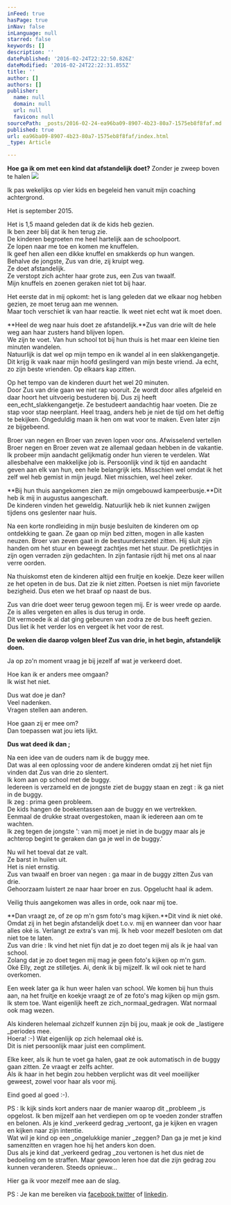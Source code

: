 ```yaml
---
inFeed: true
hasPage: true
inNav: false
inLanguage: null
starred: false
keywords: []
description: ''
datePublished: '2016-02-24T22:22:50.826Z'
dateModified: '2016-02-24T22:22:31.855Z'
title: ''
author: []
authors: []
publisher:
  name: null
  domain: null
  url: null
  favicon: null
sourcePath: _posts/2016-02-24-ea96ba09-8907-4b23-80a7-1575eb8f8faf.md
published: true
url: ea96ba09-8907-4b23-80a7-1575eb8f8faf/index.html
_type: Article

---
```

**Hoe ga ik om met een kind dat afstandelijk doet?** Zonder je zweep boven te halen
![](https://the-grid-user-content.s3-us-west-2.amazonaws.com/d16c14fd-9cc8-4e20-a7c7-910722d5ad7a.jpg)

Ik pas wekelijks op vier kids en begeleid hen vanuit mijn coaching achtergrond.

Het is september 2015\.

Het is 1,5 maand geleden dat ik de kids heb gezien.  
Ik ben zeer blij dat ik hen terug zie.  
De kinderen begroeten me heel hartelijk aan de schoolpoort.  
Ze lopen naar me toe en komen me knuffelen.  
Ik geef hen allen een dikke knuffel en smakkerds op hun wangen.  
Behalve de jongste, Zus van drie, zij kruipt weg.  
Ze doet afstandelijk.   
Ze verstopt zich achter haar grote zus, een Zus van twaalf.  
Mijn knuffels en zoenen geraken niet tot bij haar.

Het eerste dat in mij opkomt: het is lang geleden dat we elkaar nog hebben gezien, ze moet terug aan me wennen.  
Maar toch verschiet ik van haar reactie. Ik weet niet echt wat ik moet doen.

**Heel de weg naar huis doet ze afstandelijk.**Zus van drie wilt de hele weg aan haar zusters hand blijven lopen.  
We zijn te voet. Van hun school tot bij hun thuis is het maar een kleine tien minuten wandelen.  
Natuurlijk is dat wel op mijn tempo en ik wandel al in een slakkengangetje. Dit krijg ik vaak naar mijn hoofd geslingerd van mijn beste vriend. Ja echt, zo zijn beste vrienden. Op elkaars kap zitten.

Op het tempo van de kinderen duurt het wel 20 minuten.  
Door Zus van drie gaan we niet rap vooruit. Ze wordt door alles afgeleid en daar hoort het uitvoerig bestuderen bij. Dus zij heeft een_echt_slakkengangetje. Ze bestudeert aandachtig haar voeten. Die ze stap voor stap neerplant. Heel traag, anders heb je niet de tijd om het deftig te bekijken. Ongeduldig maan ik hen om wat voor te maken. Even later zijn ze bijgebeend.

Broer van negen en Broer van zeven lopen voor ons. Afwisselend vertellen Broer negen en Broer zeven wat ze allemaal gedaan hebben in de vakantie. Ik probeer mijn aandacht gelijkmatig onder hun vieren te verdelen. Wat allesbehalve een makkelijke job is. Persoonlijk vind ik tijd en aandacht geven aan elk van hun, een hele belangrijk iets. Misschien wel omdat ik het zelf wel heb gemist in mijn jeugd. Niet misschien, wel heel zeker.

**Bij hun thuis aangekomen zien ze mijn omgebouwd kampeerbusje.**Dit heb ik mij in augustus aangeschaft.  
De kinderen vinden het geweldig. Natuurlijk heb ik niet kunnen zwijgen tijdens ons geslenter naar huis.

Na een korte rondleiding in mijn busje besluiten de kinderen om op ontdekking te gaan. Ze gaan op mijn bed zitten, mogen in alle kasten neuzen. Broer van zeven gaat in de bestuurderszetel zitten. Hij sluit zijn handen om het stuur en beweegt zachtjes met het stuur. De pretlichtjes in zijn ogen verraden zijn gedachten. In zijn fantasie rijdt hij met ons al naar verre oorden.

Na thuiskomst eten de kinderen altijd een fruitje en koekje. Deze keer willen ze het opeten in de bus. Dat zie ik niet zitten. Poetsen is niet mijn favoriete bezigheid. Dus eten we het braaf  op naast de bus.

Zus van drie doet weer terug gewoon tegen mij. Er is weer vrede op aarde.  
Ze is alles vergeten en alles is dus terug in orde.  
Dit vermoede ik al dat ging gebeuren van zodra ze de bus heeft gezien.  
Dus liet ik het verder los en vergeet ik het voor de rest.

**De weken die daarop volgen bleef Zus van drie, in het begin, afstandelijk doen.**

Ja op zo'n moment vraag je bij jezelf af wat je verkeerd doet.

Hoe kan ik er anders mee omgaan?  
Ik wist het niet.

Dus wat doe je dan?  
Veel nadenken.  
Vragen stellen aan anderen.

Hoe gaan zij er mee om?  
Dan toepassen wat jou iets lijkt.

**Dus wat deed ik dan ;**

Na een idee van de ouders nam ik de buggy mee.  
Dat was al een oplossing voor de andere kinderen omdat zij het niet fijn vinden dat Zus van drie zo slentert.  
Ik kom aan op school met de buggy.  
Iedereen is verzameld en de jongste ziet de buggy staan en zegt : ik ga niet in de buggy.  
Ik zeg : prima geen probleem.  
De kids hangen de boekentassen aan de buggy en we vertrekken.  
Eenmaal de drukke straat overgestoken, maan ik iedereen aan om te wachten.  
Ik zeg tegen de jongste ': van mij moet je niet in de buggy maar als je achterop begint te geraken dan ga je wel in de buggy.'

Nu wil het toeval dat ze valt.  
Ze barst in huilen uit.  
Het is niet ernstig.  
Zus van twaalf en broer van negen : ga maar in de buggy zitten Zus van drie.  
Gehoorzaam luistert ze naar haar broer en zus. Opgelucht haal ik adem.

Veilig thuis aangekomen was alles in orde, ook naar mij toe.

**Dan vraagt ze, of ze op m'n gsm foto's mag kijken.**Dit vind ik niet oké. Omdat zij in het begin afstandelijk doet t.o.v. mij en wanneer dan voor haar alles oké is. Verlangt ze extra's van mij. Ik heb voor mezelf besloten om dat niet toe te laten.  
Zus van drie : Ik vind het niet fijn dat je zo doet tegen mij als ik je haal van school.  
Zolang dat je zo doet tegen mij mag je geen foto's kijken op m'n gsm.  
Oké Elly, zegt ze stilletjes. Ai, denk ik bij mijzelf. Ik wil ook niet te hard overkomen.

Een week later ga ik hun weer halen van school. We komen bij hun thuis aan, na het fruitje en koekje vraagt ze of ze foto's mag kijken op mijn gsm. Ik stem toe. Want eigenlijk heeft ze zich_normaal_gedragen. Wat normaal ook mag wezen.

Als kinderen helemaal zichzelf kunnen zijn bij jou, maak je ook de _lastigere _periodes mee.  
Hoera! :-) Wat eigenlijk op zich helemaal oké is.  
Dit is niet persoonlijk maar juist een compliment.

Elke keer, als ik hun te voet ga halen, gaat ze ook automatisch in de buggy gaan zitten. Ze vraagt er zelfs achter.  
Als ik haar in het begin zou hebben verplicht was dit veel moeilijker geweest, zowel voor haar als voor mij.

Eind goed al goed :-).

PS : Ik kijk sinds kort anders naar de manier waarop dit _probleem _is opgelost. Ik ben mijzelf aan het verdiepen om op te voeden zonder straffen en belonen. Als je kind _verkeerd gedrag _vertoont, ga je kijken en vragen en kijken naar zijn intentie.  
Wat wil je kind op een _ongelukkige manier _zeggen? Dan ga je met je kind samenzitten en vragen hoe hij het anders kon doen.  
Dus als je kind dat _verkeerd gedrag _zou vertonen is het dus niet de bedoeling om te straffen. Maar gewoon leren hoe dat die zijn gedrag zou kunnen veranderen. Steeds opnieuw...

Hier ga ik voor mezelf mee aan de slag.

PS : Je kan me bereiken via [facebook][0],[twitter][1] of [linkedin][2].

[0]: https://www.facebook.com/touristelly/
[1]: https://twitter.com/EllyLouage
[2]: https://www.linkedin.com/in/elly-louage-3071249b?trk=nav_responsive_tab_profile_pic